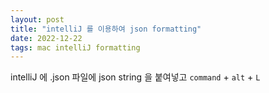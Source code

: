 ```yaml
---
layout: post
title: "intelliJ 를 이용하여 json formatting"
date: 2022-12-22
tags: mac intelliJ formatting
---
```


intelliJ 에 .json 파일에 json string 을 붙여넣고 `command` + `alt` + `L`